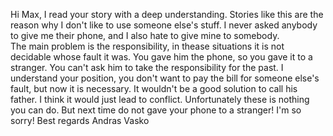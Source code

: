 Hi Max,
I read your story with a deep understanding. Stories like this are the reason why I don't like to use someone else's stuff. I never asked anybody to give me their phone, and I also hate to give mine to somebody.  
The main problem is the responsibility, in thease situations it is not decidable whose fault it was. You gave him the phone, so you gave it to a stranger. You can't ask him to take the responsibility for the past. I understand your position, you don't want to pay the bill for someone else's fault, but now it is necessary. It wouldn't be a good solution to call his father. I think it would  just lead to conflict.
Unfortunately these is nothing you can do. But next time do not gave your phone to a stranger!
I'm so sorry!
Best regards
Andras Vasko
